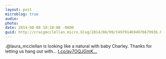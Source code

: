 ```yaml
---
layout: post
microblog: true
audio: 
photo: 
date: 2014-08-08 19:18:08 -0600
guid: http://craigmcclellan.micro.blog/2014/08/09/t497914694976679936.html
---
```

.@laura_mcclellan is looking like a natural with baby Charley. Thanks for letting us hang out with… [t.co/ay7OQJGmK...](http://t.co/ay7OQJGmKs)
